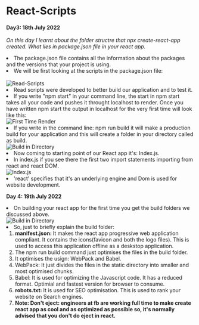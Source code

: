 # React-Scripts

<strong> Day3: 18th July 2022 <br /><br /> </strong>
<em> On this day I learnt about the folder structre that npx create-react-app created. What lies in package.json file in your react app. </em>

<li> The package.json file contains all the information about the packages and the versions that your project is using.
<li> We will be first looking at the scripts in the package.json file: <br /><br/>
   <img src="https://user-images.githubusercontent.com/68496657/181208005-f86945a1-d692-4a02-adfb-148360e18c40.png" alt="Read-Scripts" /> <br/>
 <li> Read scripts were developed to better build our application and to test it.
  <li> If you write "npm start" in your command line, the start in npm start takes all your code and pushes it throught localhost to render. Once you have written npm start the output in localhost for the very first time will look like this: <br/>
  <img src="https://user-images.githubusercontent.com/68496657/181209347-af4cad71-04ed-4f0e-bed1-d272c03ca069.png" alt="First Time Render" /> 
  <li> If you write in the command line: npm run build it will make a production build for your application and this will create a folder in your directory called as build. <br />
  <img src="https://user-images.githubusercontent.com/68496657/181210856-9e62214f-405c-4378-9b79-e1a716806f49.png" alt="Build in Directory" />
  <li>Now coming to starting point of our React app it's: Index.js.
    <li> In index.js if you see there the first two import statements importing from react and react DOM. <br />
      <img src="https://user-images.githubusercontent.com/68496657/181302769-51de2136-efb8-4ddf-8249-44ad7149e77e.png" alt="Index.js" /> <br/>
  <li> 'react' specifies that it's an underlying engine and Dom is used for website development.<br/>
   
<strong>Day 4: 19th July 2022</strong>
   <li> On building your react app for the first time you get the build folders we discussed above. <br />
   <img src="https://user-images.githubusercontent.com/68496657/181210856-9e62214f-405c-4378-9b79-e1a716806f49.png" alt="Build in Directory" />
   <li> So, just to briefly explain the build folder: 
      <ol>
         <li> <strong>manifest.json: </strong> It makes the react app progressive web application compliant. It contains the icons(favicon and both the logo files). This is used to access this application offline as a deskstop application.
          <li> The npm run build command just optimises the files in the build folder.
           <li> It optimises the usign: WebPack and Babel.
           <li> WebPack: It just divides the files in the static directory into smaller and most optimised chunks.
           <li> Babel: It is used for optimizing the Javascript code. It has a reduced format. Optimial and fastest version for browser to consume.
         <li> <strong>robots.txt: </strong> It is used for SEO optimisation. This is used to rank your website on Search engines.
          <li> <strong> Note: Don't eject: engineers at fb are working full time to make create react app as cool and as optimized as possible so, it's normally advised that you don't do eject in react.</strong>
       


